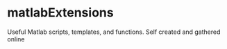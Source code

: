 # matlabExtensions
Useful Matlab scripts, templates, and functions. Self created and gathered online
